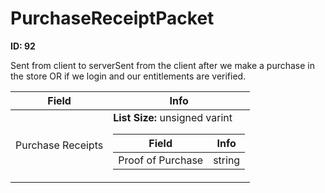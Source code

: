 # PurchaseReceiptPacket

__ID: 92__

Sent from client to serverSent from the client after we make a purchase in the store OR if we login and our entitlements are verified.

<table><thead><tr><th>Field</th><th>Info</th></tr></thead><tbody>
<tr><td>Purchase Receipts</td><td><b>List Size:</b> unsigned varint
  <table><thead><tr><th>Field</th><th>Info</th></tr></thead><tbody>
  <tr><td>Proof of Purchase</td><td>string</td></tr>
  </tbody></table></td></tr>
</tbody></table>